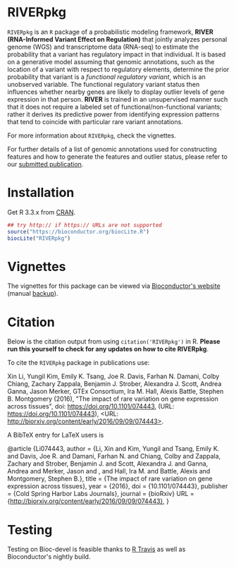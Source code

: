 RIVERpkg
=======

`RIVERpkg` is an `R` package of a probabilistic modeling framework, __RIVER (RNA-Informed Variant Effect on Regulation)__ that jointly analyzes personal genome (WGS) and transcriptome data (RNA-seq) to estimate the probability that a variant has regulatory impact in that individual. It is based on a generative model assuming that genomic annotations, such as the location of a variant with respect to regulatory elements, determine the prior probability that variant is a _functional regulatory variant_, which is an unobserved variable. The functional regulatory variant status then influences whether nearby genes are likely to display outlier levels of gene expression in that person. __RIVER__ is trained in an unsupervised manner such that it does not require a labeled set of functional/non-functional variants; rather it derives its predictive power from identifying expression patterns that tend to coincide with particular rare variant annotations.

For more information about `RIVERpkg`, check the vignettes.

For further details of a list of genomic annotations used for constructing features and how to generate the features and outlier status, please refer to our [submitted publication](http://biorxiv.org/content/early/2016/09/09/074443).

# Installation

Get R 3.3.x from [CRAN](http://cran.r-project.org/).

```R
## try http:// if https:// URLs are not supported
source("https://bioconductor.org/biocLite.R")
biocLite("RIVERpkg")
```
# Vignettes

The vignettes for this package can be viewed via [Bioconductor's website](http://www.bioconductor.org/packages/RIVERpkg) (manual [backup](https://github.com/ipw012/RIVERpkg)).

# Citation

Below is the citation output from using `citation('RIVERpkg')` in R. __Please run this yourself to check for any updates on how to cite RIVERpkg__.

To cite the `RIVERpkg` package in publications use:

Xin Li, Yungil Kim, Emily K. Tsang, Joe R. Davis, Farhan N. Damani, Colby Chiang, Zachary Zappala, Benjamin J. Strober, Alexandra J. Scott, Andrea Ganna, Jason Merker, GTEx Consortium, Ira M. Hall, Alexis Battle, Stephen B. Montgomery (2016), "The impact of rare variation on gene expression across tissues", doi: https://doi.org/10.1101/074443, (URL: https://doi.org/10.1101/074443), <URL: http://biorxiv.org/content/early/2016/09/09/074443>.

A BibTeX entry for LaTeX users is

@article {Li074443,
	author = {Li, Xin and Kim, Yungil and Tsang, Emily K. and Davis, Joe R. and Damani, Farhan N. and Chiang, Colby and Zappala, Zachary and Strober, Benjamin J. and Scott, Alexandra J. and Ganna, Andrea and Merker, Jason and , and Hall, Ira M. and Battle, Alexis and Montgomery, Stephen B.},
	title = {The impact of rare variation on gene expression across tissues},
	year = {2016},
	doi = {10.1101/074443},
	publisher = {Cold Spring Harbor Labs Journals},
	journal = {bioRxiv}
	URL = {http://biorxiv.org/content/early/2016/09/09/074443},
}

# Testing

Testing on Bioc-devel is feasible thanks to [R Travis](http://docs.travis-ci.com/user/languages/r/) as well as Bioconductor's nightly build.
